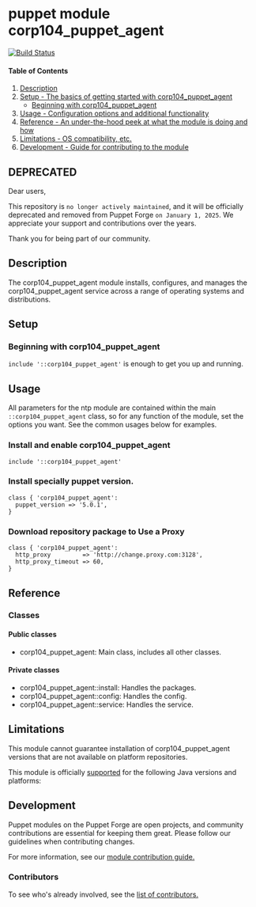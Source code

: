 # puppet module corp104_puppet_agent
[![Build Status](https://travis-ci.org/104corp/puppet-corp104_puppet_agent.svg?branch=master)](https://travis-ci.org/104corp/puppet-corp104_puppet_agent)


#### Table of Contents

1. [Description](#description)
1. [Setup - The basics of getting started with corp104_puppet_agent](#setup)
    * [Beginning with corp104_puppet_agent](#beginning-with-corp104_puppet_agent)
1. [Usage - Configuration options and additional functionality](#usage)
1. [Reference - An under-the-hood peek at what the module is doing and how](#reference)
1. [Limitations - OS compatibility, etc.](#limitations)
1. [Development - Guide for contributing to the module](#development)

## DEPRECATED

Dear users,

This repository is `no longer actively maintained`, and it will be officially deprecated and removed from Puppet Forge `on January 1, 2025`. We appreciate your support and contributions over the years.

Thank you for being part of our community.

## Description

The corp104_puppet_agent module installs, configures, and manages the corp104_puppet_agent service across a range of operating systems and distributions.

## Setup

### Beginning with corp104_puppet_agent

`include '::corp104_puppet_agent'` is enough to get you up and running.

## Usage

All parameters for the ntp module are contained within the main `::corp104_puppet_agent` class, so for any function of the module, set the options you want. See the common usages below for examples.

### Install and enable corp104_puppet_agent

```puppet
include '::corp104_puppet_agent'
```

### Install specially puppet version.

```puppet
class { 'corp104_puppet_agent':
  puppet_version => '5.0.1',
}
```

### Download repository package to Use a Proxy

```puppet
class { 'corp104_puppet_agent':
  http_proxy         => 'http://change.proxy.com:3128',
  http_proxy_timeout => 60,
}
```

## Reference

### Classes

#### Public classes

* corp104_puppet_agent: Main class, includes all other classes.

#### Private classes

* corp104_puppet_agent::install: Handles the packages.
* corp104_puppet_agent::config: Handles the config.
* corp104_puppet_agent::service: Handles the service.

## Limitations

This module cannot guarantee installation of corp104_puppet_agent versions that are not available on  platform repositories.

This module is officially [supported](https://forge.puppetlabs.com/supported) for the following Java versions and platforms:

## Development

Puppet modules on the Puppet Forge are open projects, and community contributions are essential for keeping them great. Please follow our guidelines when contributing changes.

For more information, see our [module contribution guide.](https://docs.puppetlabs.com/forge/contributing.html)

### Contributors

To see who's already involved, see the [list of contributors.](https://github.com/puppetlabs/puppetlabs-ntp/graphs/contributors)
